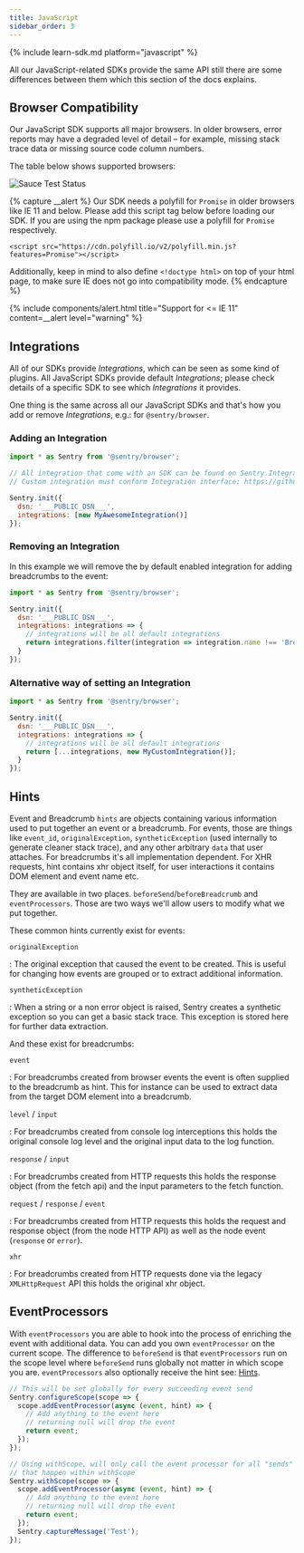 ```yaml
---
title: JavaScript
sidebar_order: 3
---
```


{% include learn-sdk.md platform="javascript" %}

All our JavaScript-related SDKs provide the same API still there are some differences between them which this section of the docs explains.

## Browser Compatibility

Our JavaScript SDK supports all major browsers. In older browsers, error reports may have a degraded level of detail – for example, missing stack trace data or missing source code column numbers.

The table below shows supported browsers:

![Sauce Test Status](https://saucelabs.com/browser-matrix/sentryio.svg)

{% capture __alert %}
Our SDK needs a polyfill for `Promise` in older browsers like IE 11 and below. 
Please add this script tag below before loading our SDK. 
If you are using the npm package please use a polyfill for `Promise` respectively.
```
<script src="https://cdn.polyfill.io/v2/polyfill.min.js?features=Promise"></script>
```

Additionally, keep in mind to also define `<!doctype html>` on top of your html page, 
to make sure IE does not go into compatibility mode.
{% endcapture %}

{% include components/alert.html
  title="Support for <= IE 11"
  content=__alert
  level="warning"
%}

## Integrations

All of our SDKs provide _Integrations_, which can be seen as some kind of plugins. All JavaScript SDKs provide default _Integrations_; please check details of a specific SDK to see which _Integrations_ it provides.

One thing is the same across all our JavaScript SDKs and that's how you add or remove _Integrations_, e.g.: for `@sentry/browser`.

### Adding an Integration

```javascript
import * as Sentry from '@sentry/browser';

// All integration that come with an SDK can be found on Sentry.Integrations object
// Custom integration must conform Integration interface: https://github.com/getsentry/sentry-javascript/blob/master/packages/types/src/index.ts

Sentry.init({
  dsn: '___PUBLIC_DSN___',
  integrations: [new MyAwesomeIntegration()]
});
```

### Removing an Integration

In this example we will remove the by default enabled integration for adding breadcrumbs to the event:

```javascript
import * as Sentry from '@sentry/browser';

Sentry.init({
  dsn: '___PUBLIC_DSN___',
  integrations: integrations => {
    // integrations will be all default integrations
    return integrations.filter(integration => integration.name !== 'Breadcrumbs');
  }
});
```

### Alternative way of setting an Integration

```javascript
import * as Sentry from '@sentry/browser';

Sentry.init({
  dsn: '___PUBLIC_DSN___',
  integrations: integrations => {
    // integrations will be all default integrations
    return [...integrations, new MyCustomIntegration()];
  }
});
```

## Hints

Event and Breadcrumb `hints` are objects containing various information used to put together an event or a breadcrumb. For events, those are things like `event_id`, `originalException`, `syntheticException` (used internally to generate cleaner stack trace), and any other arbitrary `data` that user attaches. For breadcrumbs it's all implementation dependent. For XHR requests, hint contains xhr object itself, for user interactions it contains DOM element and event name etc.

They are available in two places. `beforeSend`/`beforeBreadcrumb` and `eventProcessors`. Those are two ways we'll allow users to modify what we put together.

These common hints currently exist for events:

`originalException`

: The original exception that caused the event to be created. This is useful for changing how events
are grouped or to extract additional information.

`syntheticException`

: When a string or a non error object is raised, Sentry creates a synthetic exception so you can get a
basic stack trace. This exception is stored here for further data extraction.

And these exist for breadcrumbs:

`event`

: For breadcrumbs created from browser events the event is often supplied to the breadcrumb as hint. This
for instance can be used to extract data from the target DOM element into a breadcrumb.

`level` / `input`

: For breadcrumbs created from console log interceptions this holds the original console log level and the
original input data to the log function.

`response` / `input`

: For breadcrumbs created from HTTP requests this holds the response object
(from the fetch api) and the input parameters to the fetch function.

`request` / `response` / `event`

: For breadcrumbs created from HTTP requests this holds the request and response object
(from the node HTTP API) as well as the node event (`response` or `error`).

`xhr`

: For breadcrumbs created from HTTP requests done via the legacy `XMLHttpRequest` API this holds
the original xhr object.

## EventProcessors

With `eventProcessors` you are able to hook into the process of enriching the event with additional data.
You can add you own `eventProcessor` on the current scope. The difference to `beforeSend` is that
`eventProcessors` run on the scope level where `beforeSend` runs globally not matter in which scope you are.
`eventProcessors` also optionally receive the hint see: [Hints](#hints).

```javascript
// This will be set globally for every succeeding event send
Sentry.configureScope(scope => {
  scope.addEventProcessor(async (event, hint) => {
    // Add anything to the event here
    // returning null will drop the event
    return event;
  });
});

// Using withScope, will only call the event processor for all "sends"
// that happen within withScope
Sentry.withScope(scope => {
  scope.addEventProcessor(async (event, hint) => {
    // Add anything to the event here
    // returning null will drop the event
    return event;
  });
  Sentry.captureMessage('Test');
});
```

